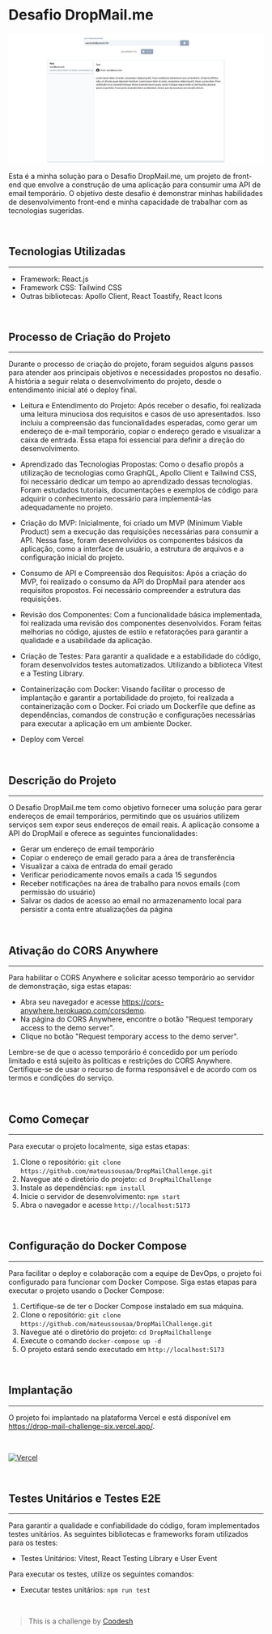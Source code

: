 # Desafio DropMail.me

![Desafio DropMail.me](./public/dropmailPrint.png)

Esta é a minha solução para o Desafio DropMail.me, um projeto de front-end que envolve a construção de uma aplicação para consumir uma API de email temporário. O objetivo deste desafio é demonstrar minhas habilidades de desenvolvimento front-end e minha capacidade de trabalhar com as tecnologias sugeridas.

<br>

## Tecnologias Utilizadas
---

- Framework: React.js
- Framework CSS: Tailwind CSS
- Outras bibliotecas: Apollo Client, React Toastify, React Icons

<br>

## Processo de Criação do Projeto
---

Durante o processo de criação do projeto, foram seguidos alguns passos para atender aos principais objetivos e necessidades propostos no desafio. A história a seguir relata o desenvolvimento do projeto, desde o entendimento inicial até o deploy final.

- Leitura e Entendimento do Projeto:
Após receber o desafio, foi realizada uma leitura minuciosa dos requisitos e casos de uso apresentados. Isso incluiu a compreensão das funcionalidades esperadas, como gerar um endereço de e-mail temporário, copiar o endereço gerado e visualizar a caixa de entrada. Essa etapa foi essencial para definir a direção do desenvolvimento.

- Aprendizado das Tecnologias Propostas:
Como o desafio propôs a utilização de tecnologias como GraphQL, Apollo Client e Tailwind CSS, foi necessário dedicar um tempo ao aprendizado dessas tecnologias. Foram estudados tutoriais, documentações e exemplos de código para adquirir o conhecimento necessário para implementá-las adequadamente no projeto.

- Criação do MVP:
Inicialmente, foi criado um MVP (Minimum Viable Product) sem a execução das requisições necessárias para consumir a API. Nessa fase, foram desenvolvidos os componentes básicos da aplicação, como a interface de usuário, a estrutura de arquivos e a configuração inicial do projeto.

- Consumo de API e Compreensão dos Requisitos:
Após a criação do MVP, foi realizado o consumo da API do DropMail para atender aos requisitos propostos. Foi necessário compreender a estrutura das requisições.

- Revisão dos Componentes:
Com a funcionalidade básica implementada, foi realizada uma revisão dos componentes desenvolvidos. Foram feitas melhorias no código, ajustes de estilo e refatorações para garantir a qualidade e a usabilidade da aplicação.

- Criação de Testes:
Para garantir a qualidade e a estabilidade do código, foram desenvolvidos testes automatizados. Utilizando a biblioteca Vitest e a Testing Library.

- Containerização com Docker:
Visando facilitar o processo de implantação e garantir a portabilidade do projeto, foi realizada a containerização com o Docker. Foi criado um Dockerfile que define as dependências, comandos de construção e configurações necessárias para executar a aplicação em um ambiente Docker.

- Deploy com Vercel

<br>

## Descrição do Projeto
---

O Desafio DropMail.me tem como objetivo fornecer uma solução para gerar endereços de email temporários, permitindo que os usuários utilizem serviços sem expor seus endereços de email reais. A aplicação consome a API do DropMail e oferece as seguintes funcionalidades:

- Gerar um endereço de email temporário
- Copiar o endereço de email gerado para a área de transferência
- Visualizar a caixa de entrada do email gerado
- Verificar periodicamente novos emails a cada 15 segundos
- Receber notificações na área de trabalho para novos emails (com permissão do usuário)
- Salvar os dados de acesso ao email no armazenamento local para persistir a conta entre atualizações da página

<br>

## Ativação do CORS Anywhere
---

Para habilitar o CORS Anywhere e solicitar acesso temporário ao servidor de demonstração, siga estas etapas:

- Abra seu navegador e acesse https://cors-anywhere.herokuapp.com/corsdemo.
- Na página do CORS Anywhere, encontre o botão "Request temporary access to the demo server".
- Clique no botão "Request temporary access to the demo server".

Lembre-se de que o acesso temporário é concedido por um período limitado e está sujeito às políticas e restrições do CORS Anywhere. Certifique-se de usar o recurso de forma responsável e de acordo com os termos e condições do serviço.

<br>

## Como Começar
---

Para executar o projeto localmente, siga estas etapas:

1. Clone o repositório: `git clone https://github.com/mateussousaa/DropMailChallenge.git`
2. Navegue até o diretório do projeto: `cd DropMailChallenge`
3. Instale as dependências: `npm install`
4. Inicie o servidor de desenvolvimento: `npm start`
5. Abra o navegador e acesse `http://localhost:5173`

<br>

## Configuração do Docker Compose
---

Para facilitar o deploy e colaboração com a equipe de DevOps, o projeto foi configurado para funcionar com Docker Compose. Siga estas etapas para executar o projeto usando o Docker Compose:

1. Certifique-se de ter o Docker Compose instalado em sua máquina.
2. Clone o repositório: `git clone https://github.com/mateussousaa/DropMailChallenge.git`
3. Navegue até o diretório do projeto: `cd DropMailChallenge`
4. Execute o comando `docker-compose up -d`
5. O projeto estará sendo executado em `http://localhost:5173`

<br>

## Implantação
---

O projeto foi implantado na plataforma Vercel e está disponível em https://drop-mail-challenge-six.vercel.app/.

<br>


[![Vercel](https://img.shields.io/badge/vercel-%23000000.svg?style=for-the-badge&logo=vercel&logoColor=white)](https://drop-mail-challenge-six.vercel.app/)

<br>

## Testes Unitários e Testes E2E
---

Para garantir a qualidade e confiabilidade do código, foram implementados testes unitários. As seguintes bibliotecas e frameworks foram utilizados para os testes:

- Testes Unitários: Vitest, React Testing Library e User Event

Para executar os testes, utilize os seguintes comandos:

- Executar testes unitários: `npm run test`

<br>

>  This is a challenge by [Coodesh](https://coodesh.com/)
